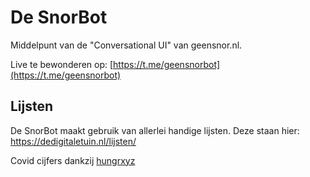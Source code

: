 # De SnorBot
Middelpunt van de "Conversational UI" van geensnor.nl. 

Live te bewonderen op: [https://t.me/geensnorbot](https://t.me/geensnorbot)

## Lijsten
De SnorBot maakt gebruik van allerlei handige lijsten. Deze staan hier:
https://dedigitaletuin.nl/lijsten/

Covid cijfers dankzij [hungrxyz](https://github.com/hungrxyz)
